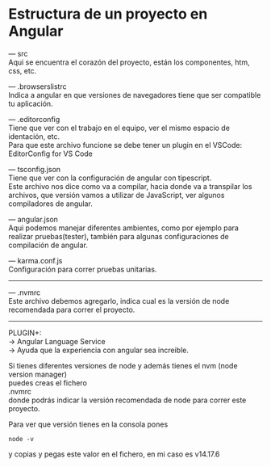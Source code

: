 # Estructura de un proyecto en Angular

— src  
Aqui se encuentra el corazón del proyecto, están los componentes, htm, css, etc.

— .browserslistrc  
Indica a angular en que versiones de navegadores tiene que ser compatible tu aplicación.

— .editorconfig  
Tiene que ver con el trabajo en el equipo, ver el mismo espacio de identación, etc.  
Para que este archivo funcione se debe tener un plugin en el VSCode: EditorConfig for VS Code

— tsconfig.json  
Tiene que ver con la configuración de angular con tipescript.  
Este archivo nos dice como va a compilar, hacia donde va a transpilar los archivos, que versión vamos a utilizar de JavaScript, ver algunos compiladores de angular.

— angular.json  
Aqui podemos manejar diferentes ambientes, como por ejemplo para realizar pruebas(tester), también para algunas configuraciones de compilación de angular.

— karma.conf.js  
Configuración para correr pruebas unitarias.

---

— .nvmrc  
Este archivo debemos agregarlo, indica cual es la versión de node recomendada para correr el proyecto.

---

PLUGIN+:  
-> Angular Language Service  
-> Ayuda que la experiencia con angular sea increible.


Si tienes diferentes versiones de node y además tienes el nvm (node version manager)  
puedes creas el fichero  
.nvmrc  
donde podrás indicar la versión recomendada de node para correr este proyecto.

Para ver que versión tienes en la consola pones

```
node -v
```

y copias y pegas este valor en el fichero, en mi caso es v14.17.6